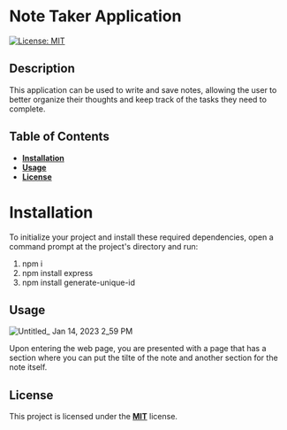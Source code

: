 # Note Taker Application

[![License: MIT](https://img.shields.io/badge/License-MIT-yellow.svg)](https://opensource.org/licenses/MIT)

## Description

This application can be used to write and save notes, allowing the user to better organize their thoughts and keep track of the tasks they need to complete.


## Table of Contents

- [**Installation**](#installation)
- [**Usage**](#usage)
- [**License**](#license)


# Installation

To initialize your project and install these required dependencies, open a command prompt at the project's directory and run:

1. npm i
2. npm install express 
3. npm install generate-unique-id


## Usage
![Untitled_ Jan 14, 2023 2_59 PM](https://user-images.githubusercontent.com/113136342/212494077-e4642ed6-9f62-4716-82e9-4da8bdad7518.gif)

Upon entering the web page, you are presented with a page that has a section where you can put the tilte of the note and another section for the note itself.


## License

This project is licensed under the [**MIT**](https://opensource.org/licenses/MIT) license.

